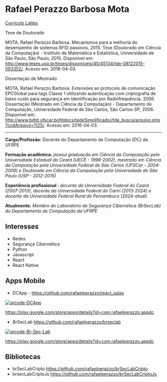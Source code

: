 # Rafael Perazzo Barbosa Mota

[Currículo Lattes](http://lattes.cnpq.br/3078288668202994)

Tese de Doutorado

MOTA, Rafael Perazzo Barbosa. Mecanismos para a melhoria do desempenho de sistemas RFID passivos. 2015. Tese (Doutorado em Ciência da Computação) - Instituto de Matemática e Estatística, Universidade de São Paulo, São Paulo, 2015. Disponível em: <http://www.teses.usp.br/teses/disponiveis/45/45134/tde-08122015-093352/>. Acesso em: 2016-04-03.

Dissertação de Mestrado

MOTA, Rafael Perazzo Barbosa. Extensões ao protocolo de comunicação EPCGlobal para tags Classe 1 utilizando autenticação com criptografia de baixo custo para segurança em Identificação por Radiofrequência. 2006. Dissertação (Mestrado em Ciência da Computação) - Departamento de Computação, Universidade Federal de São Carlos, São Carlos-SP, 2006. Disponível em: <http://www.bdtd.ufscar.br/htdocs/tedeSimplificado//tde_busca/arquivo.php?codArquivo=1125/>. Acesso em: 2016-04-03.

---

**Cargo/Profissão:** Docente do Departamento de Computação (DC) da UFRPE  

**Formação acadêmica:** *possui graduação em Ciência da Computação pela Universidade Estadual do Ceará (UECE - 1998-2002), mestrado em Ciência da Computação pela Universidade Federal de São Carlos (UFSCar - 2004-2006) e Doutorado em Ciência da Computação pela Universidade de São Paulo (USP - 2012-2015)*

**Experiência profissional :** *docente da Universidade Federal do Ceará (2007-2013), docente da Universidade Federal do Cariri (2013-2024) e docente da Universidade Federal Rural de Pernambuco (2024-atual)*

**Atualmente:** *Membro do Laboratório de Segurança Cibernética (BrSecLab) do Departamento de Computação da UFRPE*

## Interesses
- Redes
- Segurança Cibernética
- Python
- Javascript
- React
- React Native

## Apps Mobile
- DCApp - <https://github.com/rafaelperazzo/react_salas>
  
<a href="https://ibb.co/PZ64Q1H5"><img src="https://i.ibb.co/PZ64Q1H5/qrcode-DCApp.png" alt="qrcode-DCApp" border="0" /></a>

<https://play.google.com/store/apps/details?id=com.rafaelperazzo.appdc>

- BrSecLab <https://github.com/rafaelperazzo/brseclab>
  
<a href="https://ibb.co/whSkp1h3"><img src="https://i.ibb.co/whSkp1h3/qrcode-Br-Sec-Lab.png" alt="qrcode-Br-Sec-Lab" border="0" /></a>

<https://play.google.com/store/apps/details?id=com.rafaelperazzo.appdc>

## Bibliotecas
- brSecLabCripto <https://github.com/rafaelperazzo/brSecLabCripto>
- brsecLabCriptoJs <https://github.com/rafaelperazzo/brSecLabCriptoJs>
  
